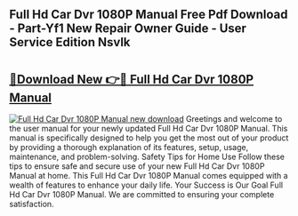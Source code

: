 ## Full Hd Car Dvr 1080P Manual Free Pdf Download - Part-Yf1 New Repair Owner Guide - User Service Edition Nsvlk

# <h2><a href="http://bc27483.oget.top/?id=Full+Hd+Car+Dvr+1080P+Manual">🔗Download New 👉🔴 Full Hd Car Dvr 1080P Manual</a></h2>

[![Full Hd Car Dvr 1080P Manual new download](https://i.imgur.com/5g1atiW.png)](http://bc27483.oget.top/?id=Full+Hd+Car+Dvr+1080P+Manual)
Greetings and welcome to the user manual for your newly updated Full Hd Car Dvr 1080P Manual. This manual is specifically designed to help you get the most out of your product by providing a thorough explanation of its features, setup, usage, maintenance, and problem-solving. Safety Tips for Home Use Follow these tips to ensure safe and secure use of your new Full Hd Car Dvr 1080P Manual at home. This Full Hd Car Dvr 1080P Manual comes equipped with a wealth of features to enhance your daily life. Your Success is Our Goal Full Hd Car Dvr 1080P Manual. We are committed to ensuring your complete satisfaction.
